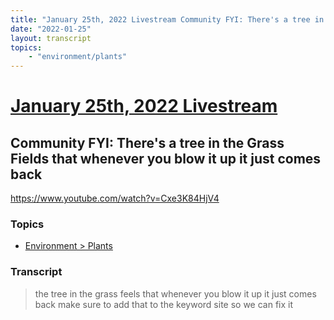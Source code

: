 ```yaml
---
title: "January 25th, 2022 Livestream Community FYI: There's a tree in the Grass Fields that whenever you blow it up it just comes back"
date: "2022-01-25"
layout: transcript
topics:
    - "environment/plants"
---
```

# [January 25th, 2022 Livestream](../2022-01-25.md)
## Community FYI: There's a tree in the Grass Fields that whenever you blow it up it just comes back
https://www.youtube.com/watch?v=Cxe3K84HjV4

### Topics
* [Environment > Plants](../topics/environment/plants.md)

### Transcript

> the tree in the grass feels that whenever you blow it up it just comes back make sure to add that to the keyword site so we can fix it
